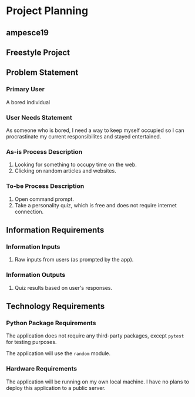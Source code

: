 # Project Planning
## ampesce19
## Freestyle Project
##

## Problem Statement

### Primary User

A bored individual 

### User Needs Statement 

As someone who is bored, I need a way to keep myself occupied so I can procrastinate my current responsibilites and stayed entertained. 

### As-is Process Description

  1. Looking for something to occupy time on the web. 
  2. Clicking on random articles and websites. 

### To-be Process Description

  1. Open command prompt. 
  2. Take a personality quiz, which is free and does not require internet connection. 


## Information Requirements

### Information Inputs

  1. Raw inputs from users (as prompted by the app). 
  
### Information Outputs

  1. Quiz results based on user's responses. 

## Technology Requirements

### Python Package Requirements

The application does not require any third-party packages, except `pytest` for testing purposes.

The application will use the `random` module. 

### Hardware Requirements

The application will be running on my own local machine. I have no plans to deploy this application to a public server.
